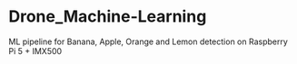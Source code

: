 # Drone_Machine-Learning
ML pipeline for Banana, Apple, Orange and Lemon detection on Raspberry Pi 5 + IMX500
